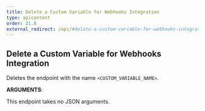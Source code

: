 ```yaml
---
title: Delete a Custom Variable for Webhooks Integration
type: apicontent
order: 21.8
external_redirect: /api/#delete-a-custom-variable-for-webhooks-integration
---
```


## Delete a Custom Variable for Webhooks Integration

Deletes the endpoint with the name `<CUSTOM_VARIABLE_NAME>`.

**ARGUMENTS**:

This endpoint takes no JSON arguments.
